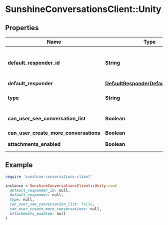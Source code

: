# SunshineConversationsClient::Unity

## Properties

| Name | Type | Description | Notes |
| ---- | ---- | ----------- | ----- |
| **default_responder_id** | **String** | The default responder ID for the integration. This is the ID of the responder that will be used to send messages to the user. For more information, refer to the &lt;a href&#x3D;\&quot;https://developer.zendesk.com/documentation/conversations/messaging-platform/programmable-conversations/switchboard/#default-integration-assignment\&quot;&gt;Switchboard guide&lt;/a&gt;.  | [optional] |
| **default_responder** | [**DefaultResponderDefaultResponder**](DefaultResponderDefaultResponder.md) |  | [optional] |
| **type** | **String** | To configure a Unity integration, create an integration with type &#39;unity&#39; by calling the Create Integration endpoint.  | [optional][default to &#39;unity&#39;] |
| **can_user_see_conversation_list** | **Boolean** | Allows users to view their list of conversations. By default, the list of conversations will be visible. *This setting only applies to apps where &#x60;settings.multiConvoEnabled&#x60; is set to &#x60;true&#x60;*.  | [optional] |
| **can_user_create_more_conversations** | **Boolean** | Allows users to create more than one conversation on the Unity integration. | [optional] |
| **attachments_enabled** | **Boolean** | Allows users to send attachments. By default, the setting is set to true. This setting can only be configured in Zendesk Admin Center.  | [optional][readonly] |

## Example

```ruby
require 'sunshine-conversations-client'

instance = SunshineConversationsClient::Unity.new(
  default_responder_id: null,
  default_responder: null,
  type: null,
  can_user_see_conversation_list: false,
  can_user_create_more_conversations: null,
  attachments_enabled: null
)
```

